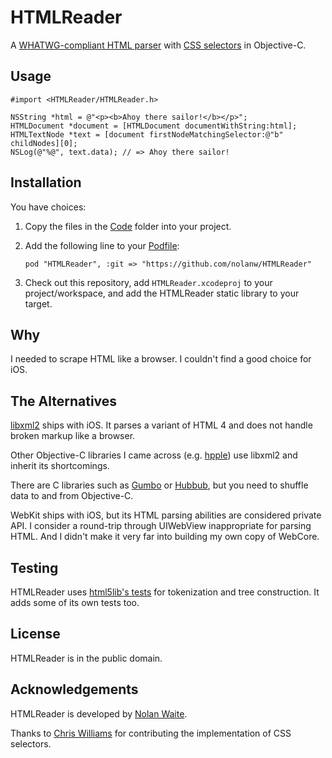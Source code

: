 # HTMLReader

A [WHATWG-compliant HTML parser][whatwg-spec] with [CSS selectors][selectors-level-3] in Objective-C.

[selectors-level-3]: http://www.w3.org/TR/css3-selectors/
[whatwg-spec]: http://whatwg.org/html

## Usage

```objc
#import <HTMLReader/HTMLReader.h>

NSString *html = @"<p><b>Ahoy there sailor!</b></p>";
HTMLDocument *document = [HTMLDocument documentWithString:html];
HTMLTextNode *text = [document firstNodeMatchingSelector:@"b" childNodes][0];
NSLog(@"%@", text.data); // => Ahoy there sailor!
```

## Installation

You have choices:

1. Copy the files in the [Code](Code) folder into your project.
2. Add the following line to your [Podfile][CocoaPods]:
   
   `pod "HTMLReader", :git => "https://github.com/nolanw/HTMLReader"`
3. Check out this repository, add `HTMLReader.xcodeproj` to your project/workspace, and add the HTMLReader static library to your target.

[CocoaPods]: http://docs.cocoapods.org/podfile.html#pod

## Why

I needed to scrape HTML like a browser. I couldn't find a good choice for iOS.

## The Alternatives

[libxml2][] ships with iOS. It parses a variant of HTML 4 and does not handle broken markup like a browser.

Other Objective-C libraries I came across (e.g. [hpple][]) use libxml2 and inherit its shortcomings.

There are C libraries such as [Gumbo][] or [Hubbub][], but you need to shuffle data to and from Objective-C.

WebKit ships with iOS, but its HTML parsing abilities are considered private API. I consider a round-trip through UIWebView inappropriate for parsing HTML. And I didn't make it very far into building my own copy of WebCore.

[Gumbo]: https://github.com/google/gumbo-parser
[hpple]: https://github.com/topfunky/hpple
[Hubbub]: http://www.netsurf-browser.org/projects/hubbub/
[libxml2]: http://www.xmlsoft.org/

## Testing

HTMLReader uses [html5lib's tests][html5lib-tests] for tokenization and tree construction. It adds some of its own tests too.

[html5lib-tests]: https://github.com/html5lib/html5lib-tests

## License

HTMLReader is in the public domain.

## Acknowledgements

HTMLReader is developed by [Nolan Waite](https://github.com/nolanw).

Thanks to [Chris Williams](https://github.com/ultramiraculous/) for contributing the implementation of CSS selectors.
